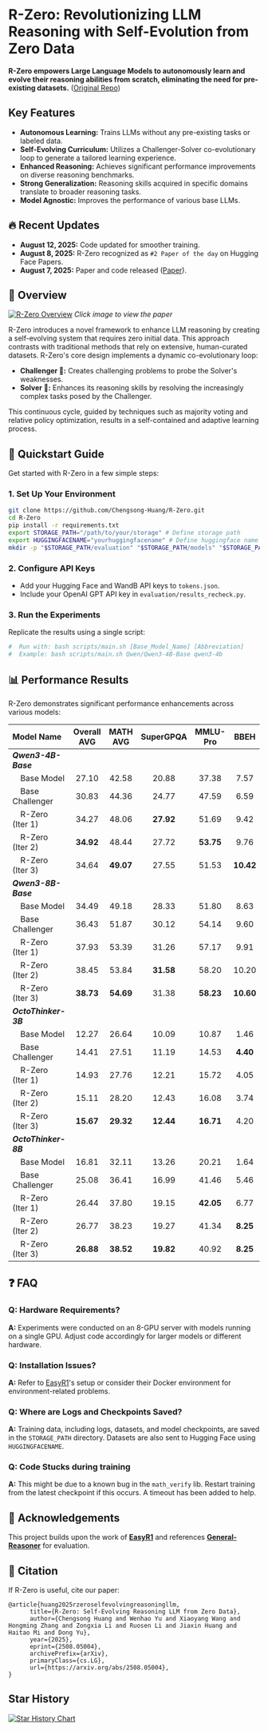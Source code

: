 <!-- Improved & Summarized README for R-Zero -->

# R-Zero: Revolutionizing LLM Reasoning with Self-Evolution from Zero Data

**R-Zero empowers Large Language Models to autonomously learn and evolve their reasoning abilities from scratch, eliminating the need for pre-existing datasets.** ([Original Repo](https://github.com/Chengsong-Huang/R-Zero))

## Key Features

*   **Autonomous Learning:** Trains LLMs without any pre-existing tasks or labeled data.
*   **Self-Evolving Curriculum:** Utilizes a Challenger-Solver co-evolutionary loop to generate a tailored learning experience.
*   **Enhanced Reasoning:** Achieves significant performance improvements on diverse reasoning benchmarks.
*   **Strong Generalization:** Reasoning skills acquired in specific domains translate to broader reasoning tasks.
*   **Model Agnostic:** Improves the performance of various base LLMs.

## 🔥 Recent Updates

*   **August 12, 2025:** Code updated for smoother training.
*   **August 8, 2025:** R-Zero recognized as `#2 Paper of the day` on Hugging Face Papers.
*   **August 7, 2025:** Paper and code released ([Paper](https://arxiv.org/abs/2508.05004)).

## 🤖 Overview

[![R-Zero Overview](figs/abstract.png)](https://arxiv.org/abs/2508.05004) *Click image to view the paper*

R-Zero introduces a novel framework to enhance LLM reasoning by creating a self-evolving system that requires zero initial data. This approach contrasts with traditional methods that rely on extensive, human-curated datasets. R-Zero's core design implements a dynamic co-evolutionary loop:

*   **Challenger 🎯:** Creates challenging problems to probe the Solver's weaknesses.
*   **Solver 🧠:** Enhances its reasoning skills by resolving the increasingly complex tasks posed by the Challenger.

This continuous cycle, guided by techniques such as majority voting and relative policy optimization, results in a self-contained and adaptive learning process.

## 🚀 Quickstart Guide

Get started with R-Zero in a few simple steps:

### 1. Set Up Your Environment

```bash
git clone https://github.com/Chengsong-Huang/R-Zero.git
cd R-Zero
pip install -r requirements.txt
export STORAGE_PATH="/path/to/your/storage" # Define storage path
export HUGGINGFACENAME="yourhuggingfacename" # Define huggingface name
mkdir -p "$STORAGE_PATH/evaluation" "$STORAGE_PATH/models" "$STORAGE_PATH/generated_question" "$STORAGE_PATH/temp_results"
```

### 2. Configure API Keys

*   Add your Hugging Face and WandB API keys to `tokens.json`.
*   Include your OpenAI GPT API key in `evaluation/results_recheck.py`.

### 3. Run the Experiments

Replicate the results using a single script:

```bash
#  Run with: bash scripts/main.sh [Base_Model_Name] [Abbreviation]
#  Example: bash scripts/main.sh Qwen/Qwen3-4B-Base qwen3-4b
```

## 📊 Performance Results

R-Zero demonstrates significant performance enhancements across various models:

| Model Name          | Overall AVG | MATH AVG | SuperGPQA | MMLU-Pro | BBEH |
| :------------------- | :----------: | :------: | :-------: | :------: | :--: |
| ***Qwen3-4B-Base*** |              |          |           |          |      |
| &emsp;Base Model     |     27.10    |   42.58  |    20.88  |   37.38  | 7.57 |
| &emsp;Base Challenger |     30.83    |   44.36  |    24.77  |   47.59  | 6.59 |
| &emsp;R-Zero (Iter 1) |     34.27    |   48.06  |   **27.92**  |   51.69  | 9.42 |
| &emsp;R-Zero (Iter 2) |   **34.92**  |   48.44  |    27.72  |  **53.75** | 9.76 |
| &emsp;R-Zero (Iter 3) |     34.64    |  **49.07** |    27.55  |   51.53  | **10.42** |
| ***Qwen3-8B-Base*** |              |          |           |          |      |
| &emsp;Base Model     |     34.49    |   49.18  |    28.33  |   51.80  | 8.63 |
| &emsp;Base Challenger |     36.43    |   51.87  |    30.12  |   54.14  | 9.60 |
| &emsp;R-Zero (Iter 1) |     37.93    |   53.39  |    31.26  |   57.17  | 9.91 |
| &emsp;R-Zero (Iter 2) |     38.45    |   53.84  |   **31.58**  |   58.20  | 10.20 |
| &emsp;R-Zero (Iter 3) |   **38.73**  |  **54.69** |    31.38  |  **58.23** | **10.60** |
| ***OctoThinker-3B*** |              |          |           |          |      |
| &emsp;Base Model     |     12.27    |   26.64  |    10.09  |   10.87  | 1.46 |
| &emsp;Base Challenger |     14.41    |   27.51  |    11.19  |   14.53  | **4.40** |
| &emsp;R-Zero (Iter 1) |     14.93    |   27.76  |    12.21  |   15.72  | 4.05 |
| &emsp;R-Zero (Iter 2) |     15.11    |   28.20  |    12.43  |   16.08  | 3.74 |
| &emsp;R-Zero (Iter 3) |   **15.67**  |  **29.32** |   **12.44**  |  **16.71** | 4.20 |
| ***OctoThinker-8B*** |              |          |           |          |      |
| &emsp;Base Model     |     16.81    |   32.11  |    13.26  |   20.21  | 1.64 |
| &emsp;Base Challenger |     25.08    |   36.41  |    16.99  |   41.46  | 5.46 |
| &emsp;R-Zero (Iter 1) |     26.44    |   37.80  |    19.15  |  **42.05** | 6.77 |
| &emsp;R-Zero (Iter 2) |     26.77    |   38.23  |    19.27  |   41.34  | **8.25** |
| &emsp;R-Zero (Iter 3) |   **26.88**  |  **38.52** |   **19.82**  |   40.92  | **8.25** |

## ❓ FAQ

### Q: Hardware Requirements?

**A:** Experiments were conducted on an 8-GPU server with models running on a single GPU.  Adjust code accordingly for larger models or different hardware.

### Q: Installation Issues?

**A:**  Refer to [EasyR1](https://github.com/hiyouga/EasyR1/tree/main)'s setup or consider their Docker environment for environment-related problems.

### Q: Where are Logs and Checkpoints Saved?

**A:** Training data, including logs, datasets, and model checkpoints, are saved in the `STORAGE_PATH` directory. Datasets are also sent to Hugging Face using `HUGGINGFACENAME`.

### Q: Code Stucks during training

**A:** This might be due to a known bug in the `math_verify` lib. Restart training from the latest checkpoint if this occurs. A timeout has been added to help.

## 🙏 Acknowledgements

This project builds upon the work of [**EasyR1**](https://github.com/hiyouga/EasyR1/tree/main) and references [**General-Reasoner**](https://github.com/TIGER-AI-Lab/General-Reasoner) for evaluation.

## 💬 Citation

If R-Zero is useful, cite our paper:

```
@article{huang2025rzeroselfevolvingreasoningllm,
      title={R-Zero: Self-Evolving Reasoning LLM from Zero Data}, 
      author={Chengsong Huang and Wenhao Yu and Xiaoyang Wang and Hongming Zhang and Zongxia Li and Ruosen Li and Jiaxin Huang and Haitao Mi and Dong Yu},
      year={2025},
      eprint={2508.05004},
      archivePrefix={arXiv},
      primaryClass={cs.LG},
      url={https://arxiv.org/abs/2508.05004}, 
}
```

## Star History

[![Star History Chart](https://api.star-history.com/svg?repos=Chengsong-Huang/R-Zero&type=Date)](https://star-history.com/#Chengsong-Huang/R-Zero&Date)